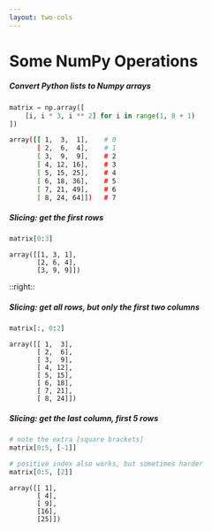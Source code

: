 ```yaml
---
layout: two-cols
---
```


# <logos-numpy /> Some NumPy Operations

##### Convert Python lists to Numpy arrays

```py
matrix = np.array([
    [i, i * 3, i ** 2] for i in range(1, 8 + 1)
])
```

```sh
array([[ 1,  3,  1],    # 0
       [ 2,  6,  4],    # 1
       [ 3,  9,  9],    # 2
       [ 4, 12, 16],    # 3
       [ 5, 15, 25],    # 4
       [ 6, 18, 36],    # 5
       [ 7, 21, 49],    # 6
       [ 8, 24, 64]])   # 7
```

##### **Slicing**: get the first  rows

```py
matrix[0:3]
```

```
array([[1, 3, 1],
       [2, 6, 4],
       [3, 9, 9]])
```

::right::


##### **Slicing**: get all rows, but only the first two columns

```py
matrix[:, 0:2]
```

```
array([[ 1,  3],
       [ 2,  6],
       [ 3,  9],
       [ 4, 12],
       [ 5, 15],
       [ 6, 18],
       [ 7, 21],
       [ 8, 24]])
```

##### **Slicing**: get the last column, first 5 rows

```py
# note the extra [square brackets]
matrix[0:5, [-1]]

# positive index also works, but sometimes harder
matrix[0:5, [2]]
```

```
array([[ 1],
       [ 4],
       [ 9],
       [16],
       [25]])
```